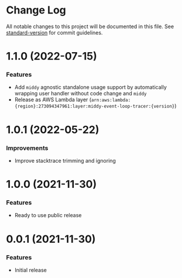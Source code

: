 # Change Log

All notable changes to this project will be documented in this file. 
See [standard-version](https://github.com/conventional-changelog/standard-version) for commit guidelines.

<a name="1.1.0"></a>
# 1.1.0 (2022-07-15)

### Features

* Add `middy` agnostic standalone usage support by automatically wrapping user handler without code change and `middy`
* Release as AWS Lambda layer (`arn:aws:lambda:{region}:273094347961:layer:middy-event-loop-tracer:{version}`)

<a name="1.0.1"></a>
# 1.0.1 (2022-05-22)

### Improvements

* Improve stacktrace trimming and ignoring

<a name="1.0.0"></a>
# 1.0.0 (2021-11-30)

### Features

* Ready to use public release 

<a name="0.0.1"></a>
# 0.0.1 (2021-11-30)

### Features

* Initial release
